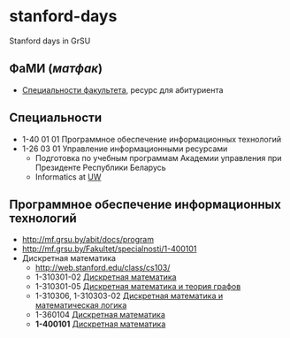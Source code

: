 # stanford-days

Stanford days in GrSU

## ФаМИ (_матфак_)

- [Специальности факультета](http://mf.grsu.by/abit/docs), ресурс для абитуриента

## Специальности

- 1-40 01 01 Программное обеспечение информационных технологий
- 1-26 03 01 Управление информационными ресурсами
  - Подготовка по учебным программам Академии управления при Президенте Республики Беларусь
  - Informatics at [UW](https://ischool.uw.edu/future/informatics)

## Программное обеспечение информационных технологий

- http://mf.grsu.by/abit/docs/program
- http://mf.grsu.by/Fakultet/specialnosti/1-400101
- Дискретная математика
  - http://web.stanford.edu/class/cs103/
  - 1-310301-02 [Дискретная математика](http://mf.grsu.by/Kafedry/kaf_alg/ucheb_vosp/academic_process/004)
  - 1-310301-05 [Дискретная математика и теория графов](http://mf.grsu.by/Kafedry/kaf_alg/ucheb_vosp/academic_process/037)
  - 1-310306, 1-310303-02 [Дискретная математика и математическая логика](http://mf.grsu.by/Kafedry/kaf_alg/ucheb_vosp/academic_process/012)
  - 1-360104 [Дискретная математика](http://mf.grsu.by/Kafedry/kaf_alg/ucheb_vosp/academic_process/0000/020)
  - **1-400101** [Дискретная математика](http://mf.grsu.by/Kafedry/kaf_alg/ucheb_vosp/copy_of_academic_process/0001)
